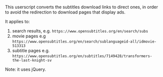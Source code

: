 This userscript converts the subtitles download links to direct ones, in order to avoid the redirection to download pages that display ads.

It applies to:
1. search results, e.g. `https://www.opensubtitles.org/en/search/subs`
2. movie pages e.g `https://www.opensubtitles.org/en/search/sublanguageid-all/idmovie-513313`
3. subtitle pages e.g. `https://www.opensubtitles.org/en/subtitles/7149428/transformers-the-last-knight-sv`

Note: it uses jQuery.
